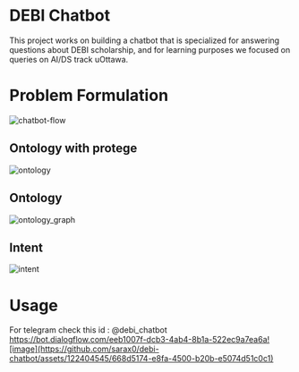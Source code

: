 # DEBI Chatbot
This project works on building a chatbot that is specialized for answering questions about DEBI scholarship, and for learning purposes we focused on queries on AI/DS track uOttawa.
# Problem Formulation
![chatbot-flow](https://github.com/sarax0/debi-chatbot/assets/122404545/1f0acb19-395e-4146-baf7-6f1bb9f9d6f5)
## Ontology with protege
![ontology](https://github.com/sarax0/debi-chatbot/assets/122404545/3ad3902a-9466-4138-9c17-444e079158e1)
## Ontology 
![ontology_graph](https://github.com/sarax0/debi-chatbot/assets/122404545/01894c4d-2252-4600-b910-441ac9135698)
## Intent
![intent](https://github.com/sarax0/debi-chatbot/assets/122404545/c2687c83-730b-47c5-853d-cbefc42fcc4f)
# Usage  
For telegram check this id : @debi_chatbot
https://bot.dialogflow.com/eeb1007f-dcb3-4ab4-8b1a-522ec9a7ea6a![image](https://github.com/sarax0/debi-chatbot/assets/122404545/668d5174-e8fa-4500-b20b-e5074d51c0c1)

